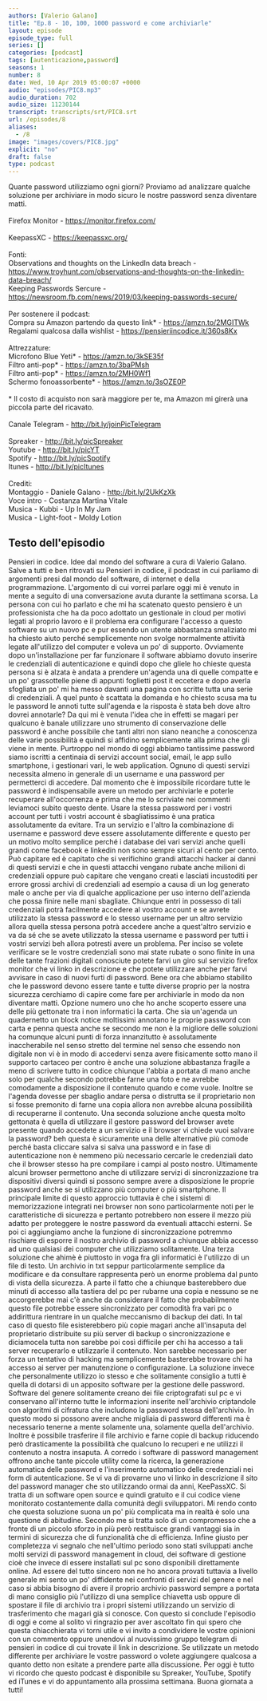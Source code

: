 ```yaml
---
authors: [Valerio Galano]
title: "Ep.8 - 10, 100, 1000 password e come archiviarle"
layout: episode
episode_type: full
series: []
categories: [podcast]
tags: [autenticazione,password]
seasons: 1
number: 8
date: Wed, 10 Apr 2019 05:00:07 +0000
audio: "episodes/PIC8.mp3"
audio_duration: 702
audio_size: 11230144
transcript: transcripts/srt/PIC8.srt
url: /episodes/8
aliases: 
  - /8
image: "images/covers/PIC8.jpg"
explicit: "no"
draft: false
type: podcast
---
```

Quante password utilizziamo ogni giorni? Proviamo ad analizzare qualche soluzione per archiviare in modo sicuro le nostre password senza diventare matti.<br /><br />Firefox Monitor - <a href="https://monitor.firefox.com/" rel="noopener">https://monitor.firefox.com/</a> <br /><br />KeepassXC - <a href="https://keepassxc.org/" rel="noopener">https://keepassxc.org/</a> <br /><br />Fonti:<br />Observations and thoughts on the LinkedIn data breach -<a href="https://www.troyhunt.com/observations-and-thoughts-on-the-linkedin-data-breach/" rel="noopener">https://www.troyhunt.com/observations-and-thoughts-on-the-linkedin-data-breach/</a> <br />Keeping Passwords Sercure -<a href="https://newsroom.fb.com/news/2019/03/keeping-passwords-secure/" rel="noopener">https://newsroom.fb.com/news/2019/03/keeping-passwords-secure/</a> <br /><br />Per sostenere il podcast:<br />Compra su Amazon partendo da questo link* - <a href="https://amzn.to/2MGITWk" rel="noopener">https://amzn.to/2MGITWk</a>  <br />Regalami qualcosa dalla wishlist - <a href="https://pensieriincodice.it/360s8Kx" rel="noopener">https://pensieriincodice.it/360s8Kx</a><br /><br />Attrezzature:<br />Microfono Blue Yeti* - <a href="https://amzn.to/3kSE35f" rel="noopener">https://amzn.to/3kSE35f</a>  <br />Filtro anti-pop* - <a href="https://amzn.to/3baPMsh" rel="noopener">https://amzn.to/3baPMsh</a>  <br />Filtro anti-pop* - <a href="https://amzn.to/2MH0Wf1" rel="noopener">https://amzn.to/2MH0Wf1</a>  <br />Schermo fonoassorbente* - <a href="https://amzn.to/3sOZE0P" rel="noopener">https://amzn.to/3sOZE0P</a>  <br /><br />* Il costo di acquisto non sarà maggiore per te, ma Amazon mi girerà una piccola parte del ricavato. <br /><br />Canale Telegram - <a href="http://bit.ly/joinPicTelegram" rel="noopener">http://bit.ly/joinPicTelegram</a> <br /><br />Spreaker - <a href="http://bit.ly/picSpreaker" rel="noopener">http://bit.ly/picSpreaker</a> <br />Youtube - <a href="http://bit.ly/picYT" rel="noopener">http://bit.ly/picYT</a> <br />Spotify - <a href="http://bit.ly/picSpotify" rel="noopener">http://bit.ly/picSpotify</a> <br />Itunes - <a href="http://bit.ly/picItunes" rel="noopener">http://bit.ly/picItunes</a> <br /><br />Crediti:<br />Montaggio - Daniele Galano - <a href="http://bit.ly/2UkKzXk" rel="noopener">http://bit.ly/2UkKzXk</a> <br />Voce intro - Costanza Martina Vitale<br />Musica - Kubbi - Up In My Jam<br />Musica - Light-foot  - Moldy Lotion

<!-- more -->

## Testo dell'episodio

Pensieri in codice. Idee dal mondo del software a cura di Valerio Galano.
Salve a tutti e ben ritrovati su Pensieri in codice, il podcast in cui parliamo di
argomenti presi dal mondo del software, di internet e della programmazione.
L'argomento di cui vorrei parlare oggi mi è venuto in mente a seguito di una conversazione
avuta durante la settimana scorsa. La persona con cui ho parlato e che mi ha scatenato questo
pensiero è un professionista che ha da poco adottato un gestionale in cloud per motivi
legati al proprio lavoro e il problema era configurare l'accesso a questo software su un
nuovo pc e pur essendo un utente abbastanza smaliziato mi ha chiesto aiuto perché semplicemente
non svolge normalmente attività legate all'utilizzo del computer e voleva un po' di supporto.
Ovviamente dopo un'installazione per far funzionare il software abbiamo dovuto inserire
le credenziali di autenticazione e quindi dopo che gliele ho chieste questa persona si è alzata
è andata a prendere un'agenda una di quelle compatte e un po' grassottelle piene di appunti
foglietti post it eccetera e dopo averla sfogliata un po' mi ha messo davanti una pagina con scritte
tutta una serie di credenziali. A quel punto è scattata la domanda e ho chiesto scusa ma tu le
password le annoti tutte sull'agenda e la risposta è stata beh dove altro dovrei annotarle? Da qui mi
è venuta l'idea che in effetti se magari per qualcuno è banale utilizzare uno strumento di
conservazione delle password è anche possibile che tanti altri non siano neanche a conoscenza
delle varie possibilità e quindi si affidino semplicemente alla prima che gli viene in mente.
Purtroppo nel mondo di oggi abbiamo tantissime password siamo iscritti a centinaia di servizi
account social, email, le app sullo smartphone, i gestionari vari, le web application. Ognuno di
questi servizi necessita almeno in generale di un username e una password per permetterci di
accedere. Dal momento che è impossibile ricordare tutte le password è indispensabile avere un metodo
per archiviarle e poterle recuperare all'occorrenza e prima che me lo scriviate nei commenti leviamoci
subito questo dente. Usare la stessa password per i vostri account per tutti i vostri account è
sbagliatissimo è una pratica assolutamente da evitare. Tra un servizio e l'altro la combinazione
di username e password deve essere assolutamente differente e questo per un motivo molto semplice
perché i database dei vari servizi anche quelli grandi come facebook e linkedin non sono sempre
sicuri al cento per cento. Può capitare ed è capitato che si verifichino grandi attacchi hacker
ai danni di questi servizi e che in questi attacchi vengano rubate anche milioni di credenziali oppure
può capitare che vengano creati e lasciati incustoditi per errore grossi archivi di
credenziali ad esempio a causa di un log generato male o anche per via di qualche applicazione per
uso interno dell'azienda che possa finire nelle mani sbagliate. Chiunque entri in possesso di
tali credenziali potrà facilmente accedere al vostro account e se avrete utilizzato la stessa
password e lo stesso username per un altro servizio allora quella stessa persona potrà
accedere anche a quest'altro servizio e va da sé che se avete utilizzato la stessa username
e password per tutti i vostri servizi beh allora potresti avere un problema. Per inciso se volete
verificare se le vostre credenziali sono mai state rubate o sono finite in una delle tante
frazioni digitali conosciute potete farvi un giro sul servizio firefox monitor che vi linko in
descrizione e che potete utilizzare anche per farvi avvisare in caso di nuovi furti di password.
Bene ora che abbiamo stabilito che le password devono essere tante e tutte diverse proprio per
la nostra sicurezza cerchiamo di capire come fare per archiviarle in modo da non diventare
matti. Opzione numero uno che ho anche scoperto essere una delle più gettonate tra i non informatici
la carta. Che sia un'agenda un quadernetto un block notice moltissimi annotano le proprie
password con carta e penna questa anche se secondo me non è la migliore delle soluzioni ha comunque
alcuni punti di forza innanzitutto è assolutamente inaccherabile nel senso stretto del termine nel
senso che essendo non digitale non vi è in modo di accedervi senza avere fisicamente sotto mano
il supporto cartaceo per contro è anche una soluzione abbastanza fragile a meno di scrivere
tutto in codice chiunque l'abbia a portata di mano anche solo per qualche secondo potrebbe farne
una foto e ne avrebbe comodamente a disposizione il contenuto quando e come vuole. Inoltre se
l'agenda dovesse per sbaglio andare persa o distrutta se il proprietario non si fosse premonito
di farne una copia allora non avrebbe alcuna possibilità di recuperarne il contenuto. Una
seconda soluzione anche questa molto gettonata è quella di utilizzare il gestore password del
browser avete presente quando accedete a un servizio e il browser vi chiede vuoi salvare
la password? beh questa è sicuramente una delle alternative più comode perché basta cliccare
salva si salva una password e in fase di autenticazione non è nemmeno più necessario
cercarle le credenziali dato che il browser stesso ha pre compilare i campi al posto nostro. Ultimamente
alcuni browser permettono anche di utilizzare servizi di sincronizzazione tra dispositivi
diversi quindi si possono sempre avere a disposizione le proprie password anche se
si utilizzano più computer o più smartphone. Il principale limite di questo approccio tuttavia
è che i sistemi di memorizzazione integrati nei browser non sono particolarmente noti per le
caratteristiche di sicurezza e pertanto potrebbero non essere il mezzo più adatto per proteggere le
nostre password da eventuali attacchi esterni. Se poi ci aggiungiamo anche la funzione di
sincronizzazione potremmo rischiare di esporre il nostro archivio di password a chiunque abbia
accesso ad uno qualsiasi dei computer che utilizziamo solitamente. Una terza soluzione
che ahimè è piuttosto in voga fra gli informatici è l'utilizzo di un file di testo. Un archivio in
txt seppur particolarmente semplice da modificare e da consultare rappresenta però un enorme problema
dal punto di vista della sicurezza. A parte il fatto che a chiunque basterebbero due minuti di
accesso alla tastiera del pc per rubarne una copia e nessuno se ne accorgerebbe mai c'è anche da
considerare il fatto che probabilmente questo file potrebbe essere sincronizzato per comodità
fra vari pc o addirittura rientrare in un qualche meccanismo di backup dei dati. In tal caso di
questo file esisterebbero più copie magari anche all'insaputa del proprietario distribuite
su più server di backup o sincronizzazione e diciamocela tutta non sarebbe poi così difficile
per chi ha accesso a tali server recuperarlo e utilizzarle il contenuto. Non sarebbe necessario
per forza un tentativo di hacking ma semplicemente basterebbe trovare chi ha accesso ai server per
manutenzione o configurazione. La soluzione invece che personalmente utilizzo io stesso e che
solitamente consiglio a tutti è quella di dotarsi di un apposito software per la gestione delle
password. Software del genere solitamente creano dei file criptografati sul pc e vi conservano
all'interno tutte le informazioni inserite nell'archivio criptandole con algoritmi di
cifratura che includono la password stessa dell'archivio. In questo modo si possono avere
anche migliaia di password differenti ma è necessario tenerne a mente solamente una,
solamente quella dell'archivio. Inoltre è possibile trasferire il file archivio e farne
copie di backup riducendo però drasticamente la possibilità che qualcuno lo recuperi e ne
utilizzi il contenuto a nostra insaputa. A corredo i software di password management
offrono anche tante piccole utility come la ricerca, la generazione automatica delle
password e l'inserimento automatico delle credenziali nei form di autenticazione. Se
vi va di provarne uno vi linko in descrizione il sito del password manager che sto utilizzando
ormai da anni, KeePassXC. Si tratta di un software open source e quindi gratuito e il cui codice
viene monitorato costantemente dalla comunità degli sviluppatori. Mi rendo conto che questa
soluzione suona un po' più complicata ma in realtà è solo una questione di abitudine. Secondo me si
tratta solo di un compromesso che a fronte di un piccolo sforzo in più però restituisce
grandi vantaggi sia in termini di sicurezza che di funzionalità che di efficienza. Infine giusto
per completezza vi segnalo che nell'ultimo periodo sono stati sviluppati anche molti
servizi di password management in cloud, dei software di gestione cioè che invece di essere
installati sul pc sono disponibili direttamente online. Ad essere del tutto sincero non ne ho
ancora provati tuttavia a livello generale mi sento un po' diffidente nei confronti di servizi
del genere e nel caso si abbia bisogno di avere il proprio archivio password sempre a portata di
mano consiglio più l'utilizzo di una semplice chiavetta usb oppure di spostare il file di
archivio tra i propri sistemi utilizzando un servizio di trasferimento che magari già si conosce.
Con questo si conclude l'episodio di oggi e come al solito vi ringrazio per aver ascoltato fin qui
spero che questa chiacchierata vi torni utile e vi invito a condividere le vostre opinioni con
un commento oppure unendovi al nuovissimo gruppo telegram di pensieri in codice di cui trovate
il link in descrizione. Se utilizzate un metodo differente per archiviare le vostre password o
volete aggiungere qualcosa a quanto detto non esitate a prendere parte alla discussione. Per
oggi è tutto vi ricordo che questo podcast è disponibile su Spreaker, YouTube, Spotify
ed iTunes e vi do appuntamento alla prossima settimana. Buona giornata a tutti!

